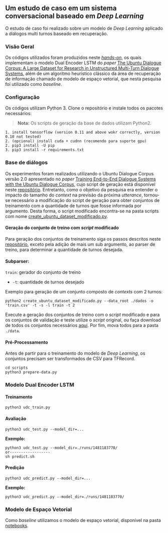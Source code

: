 ## Um estudo de caso em um sistema conversacional baseado em *Deep Learning*
O estudo de caso foi realizado sobre um modelo de *Deep Learning* aplicado a diálogos multi turnos baseado em recuperação.

### Visão Geral
Os códigos utilizados foram produzidos neste [*hands-on*](http://www.wildml.com/2016/07/deep-learning-for-chatbots-2-retrieval-based-model-tensorflow), os quais implementam o modelo Dual Encoder LSTM do *paper* [The Ubuntu Dialogue Corpus: A Large Dataset for Research in Unstructured Multi-Turn Dialogue Systems](http://arxiv.org/abs/1506.08909), além de um algoritmo heurístico clássico da área de recuperação de informação chamado de modelo de espaço vetorial, que nesta pesquisa foi utilizado como *baseline*.

### Configuração

Os códigos utilizam Python 3. Clone o repositório e instale todos os pacotes necessários:
> **Nota:** Os scripts de geração da base de dados utilizam Python2.
```
1. install tensorflow (version 0.11 and above wokr correctly, version 0.10 not tested)
2. (opcional) install cuda + cudnn (recomendo para suporte gpu)
2. pip3 install -U pip
3. pip3 install -r requirements.txt
```

### Base de diálogos


Os experimentos foram realizados utilizando o Ubuntu Dialogue Corpus versão 2.0 apresentado no *paper* [Training End-to-End Dialogue Systems with the Ubuntu Dialogue Corpus](http://www.cs.toronto.edu/~lcharlin/papers/ubuntu_dialogue_dd17.pdf), cujo script de geração está disponível neste [repositório](https://github.com/rkadlec/ubuntu-ranking-dataset-creator). 
Entretanto, como o objetivo da pesquisa era entender o impacto do tamanho do *context* na previsão da próxima *utterance*, tornou-se necessário a modificação do script de geração para obter conjuntos de treinamento com a quantidade de turnos que fosse informada por argumento. Desta forma, o script modificado encontra-se na pasta scripts com nome [create_ubuntu_dataset_modificado.py](https://github.com/amycardoso/retrieval-based-chatbot/blob/master/scripts/create_ubuntu_dataset_modificado.py).

#### Geração do conjunto de treino com *script* modificado
Para geração dos conjuntos de treinamento siga os passos descritos neste [repositório](https://github.com/rkadlec/ubuntu-ranking-dataset-creator), exceto pela adição de mais um sub argumento, ao parser de treino, para determinar a quantidade de turnos desejada. 
#### Subparser:

`train`: gerador do conjunto de treino

-   `-t`: quantidade de turnos desejado

Exemplo para geração de um conjunto composto de *contexts* com 2 turnos:
```
python2 create_ubuntu_dataset_modificado.py --data_root ./dados -o 'train.csv' -t -s -l train -t 2
```
Execute a geração dos conjuntos de treino com o *script* modificado e para os conjuntos de validação e teste utilize o *script* original, ou faça download de todos os conjuntos necessários [aqui](https://drive.google.com/open?id=1--1LbkFMUIx6J3hqHFMrVtdPTkp5K9FY). Por fim, mova todos para a pasta `./data`.

#### Pré-Processamento
Antes de partir para o treinamento do modelo de *Deep Learning*, os conjuntos precisam ser transformados de CSV para TFRecord.
```
cd scripts
python3 prepare-data.py
```
### Modelo Dual Encoder LSTM
#### Treinamento

```
python3 udc_train.py
```

#### Avaliação

```
python3 udc_test.py --model_dir=...
```


**Exemplo:**
```
python3 udc_test.py --model_dir=./runs/1481183770/
or------------------
sh predict.sh
```

#### Predição

```
python3 udc_predict.py --model_dir=...
```

**Exemplo:**
```
python3 udc_predict.py --model_dir=./runs/1481183770/
```

### Modelo de Espaço Vetorial

Como *baseline* utilizamos o modelo de espaço vetorial, disponível na pasta [notebooks](https://github.com/amycardoso/retrieval-based-chatbot/tree/master/notebooks).
